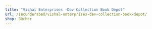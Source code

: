 ```yaml
---
title: "Vishal Enterprises -Dev Collection Book Depot"
url: /secunderabad/vishal-enterprises-dev-collection-book-depot/
shop: Bücher
---
```

